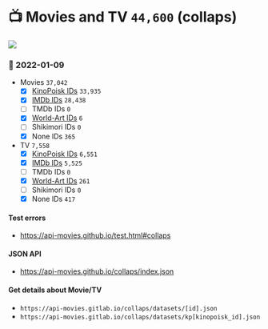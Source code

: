 # :tv: Movies and TV `44,600` (collaps)

<a href="https://API-Movies.github.io"><img src="https://API-Movies.github.io/banner.png?cache"></a>

### :date: 2022-01-09
- Movies `37,042`
  - [x] <a href="https://API-Movies.github.io/collaps/movie_kinopoisk_ids.json">KinoPoisk IDs</a> `33,935`
  - [x] <a href="https://API-Movies.github.io/collaps/movie_imdb_ids.json">IMDb IDs</a> `28,438`
  - [ ] TMDb IDs `0`
  - [x] <a href="https://API-Movies.github.io/collaps/movie_world_art_ids.json">World-Art IDs</a> `6`
  - [ ] Shikimori IDs `0`
  - [x] None IDs `365`
- TV `7,558`
  - [x] <a href="https://API-Movies.github.io/collaps/tv_kinopoisk_ids.json">KinoPoisk IDs</a> `6,551`
  - [x] <a href="https://API-Movies.github.io/collaps/tv_imdb_ids.json">IMDb IDs</a> `5,525`
  - [ ] TMDb IDs `0`
  - [x] <a href="https://API-Movies.github.io/collaps/tv_world_art_ids.json">World-Art IDs</a> `261`
  - [ ] Shikimori IDs `0`
  - [x] None IDs `417`
#### Test errors
- <a href='https://api-movies.github.io/test.html#collaps'>https://api-movies.github.io/test.html#collaps</a>
#### JSON API
- <a href='https://api-movies.github.io/collaps/index.json'>https://api-movies.github.io/collaps/index.json</a>
#### Get details about Movie/TV
- `https://api-movies.gitlab.io/collaps/datasets/[id].json`
- `https://api-movies.gitlab.io/collaps/datasets/kp[kinopoisk_id].json`
